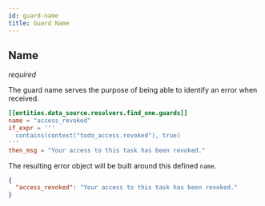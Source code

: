 ```yaml
---
id: guard-name
title: Guard Name
---
```


## Name

_required_

The guard name serves the purpose of being able to identify an error when received.

```toml
[[entities.data_source.resolvers.find_one.guards]]
name = "access_revoked"
if_expr = '''
  contains(context("todo_access.revoked"), true)
'''
then_msg = "Your access to this task has been revoked."
```

The resulting error object will be built around this defined `name`.

```json
{
  "access_revoked": "Your access to this task has been revoked."
}
```
